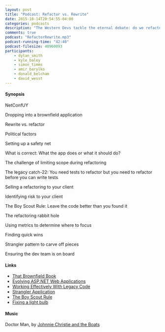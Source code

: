 ```yaml
---
layout: post
title: "Podcast: Refactor vs. Rewrite"
date: 2015-10-14T20:54:55-04:00
categories: podcasts
description: "The Western Devs tackle the eternal debate: do we refactor or rewrite?"
comments: true
podcast: "RefactorRewrite.mp3"
podcast-running-time: "42:40"
podcast-filesize: 40960093
participants: 
    - dylan_smith
    - kyle_baley
    - simon_timms
    - amir_barylko
    - donald_belcham
    - david_wesst
---
```


#### Synopsis

NetConfUY

Dropping into a brownfield application

Rewrite vs. refactor

Political factors

Setting up a safety net 

What is correct: What the app does or what it should do?

The challenge of limiting scope during refactoring

The legacy catch-22: You need tests to refactor but you need to refactor before you can write tests

Selling a refactoring to your client

Identifying risk to your client

The Boy Scout Rule: Leave the code better than you found it

The refactoring rabbit hole

Using metrics to determine where to focus

Finding quick wins

Strangler pattern to carve off pieces

Ensuring the dev team is on board 

#### Links

* [That Brownfield Book](https://leanpub.com/thatbrownfieldbook)
* [Evolving ASP.NET Web Applications](https://leanpub.com/evolvinglegacyaspnetapplications)
* [Working Effectively With Legacy Code](http://www.amazon.com/Working-Effectively-Legacy-Michael-Feathers/dp/0131177052)
* [Strangler Application](http://www.martinfowler.com/bliki/StranglerApplication.html)
* [The Boy Scout Rule](http://programmer.97things.oreilly.com/wiki/index.php/The_Boy_Scout_Rule)
* [Fixing a light bulb](http://www.dailymotion.com/video/x2gp98t)

#### Music

Doctor Man, by [Johnnie Christie and the Boats](https://www.youtube.com/user/jwcchristie)


